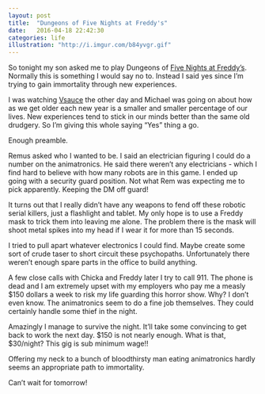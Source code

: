 ```yaml
---
layout: post
title:  "Dungeons of Five Nights at Freddy's"
date:   2016-04-18 22:42:30
categories: life
illustration: "http://i.imgur.com/b84yvgr.gif"
---
```


So tonight my son asked me to play Dungeons of [Five Nights at Freddy’s](https://en.wikipedia.org/wiki/Five_Nights_at_Freddy%27s). Normally this is something I would say no to. Instead I said yes since I’m trying to gain immortality through new experiences.

I was watching [Vsauce](https://www.youtube.com/watch?v=6LyCC6jjcx8) the other day and Michael was going on about how as we get older each new year is a smaller and smaller percentage of our lives. New experiences tend to stick in our minds better than the same old drudgery. So I’m giving this whole saying “Yes” thing a go.

Enough preamble.

Remus asked who I wanted to be. I said an electrician figuring I could do a number on the animatronics. He said there weren’t any electricians - which I find hard to believe with how many robots are in this game. I ended up going with a security guard position. Not what Rem was expecting me to pick apparently. Keeping the DM off guard!

It turns out that I really didn’t have any weapons to fend off these robotic serial killers, just a flashlight and tablet. My only hope is to use a Freddy mask to trick them into leaving me alone. The problem there is the mask will shoot metal spikes into my head if I wear it for more than 15 seconds.

I tried to pull apart whatever electronics I could find.  Maybe create some sort of crude taser to short circuit these psychopaths. Unfortunately there weren’t enough spare parts in the office to build anything.

A few close calls with Chicka and Freddy later I try to call 911. The phone is dead and I am extremely upset with my employers who pay me a measly $150 dollars a week to risk my life guarding this horror show. Why? I don’t even know. The animatronics seem to do a fine job themselves. They could certainly handle some thief in the night.

Amazingly I manage to survive the night. It’ll take some convincing to get back to work the next day. $150 is not nearly enough. What is that, $30/night? This gig is sub minimum wage!!

Offering my neck to a bunch of bloodthirsty man eating animatronics hardly seems an appropriate path to immortality.

Can’t wait for tomorrow!
